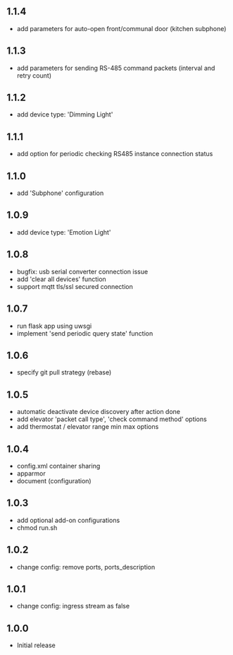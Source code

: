 ## 1.1.4

- add parameters for auto-open front/communal door (kitchen subphone)

## 1.1.3

- add parameters for sending RS-485 command packets (interval and retry count)

## 1.1.2

- add device type: 'Dimming Light' 

## 1.1.1

- add option for periodic checking RS485 instance connection status

## 1.1.0

- add 'Subphone' configuration

## 1.0.9

- add device type: 'Emotion Light' 

## 1.0.8

- bugfix: usb serial converter connection issue
- add 'clear all devices' function
- support mqtt tls/ssl secured connection

## 1.0.7

- run flask app using uwsgi
- implement 'send periodic query state' function

## 1.0.6

- specify git pull strategy (rebase)

## 1.0.5

- automatic deactivate device discovery after action done
- add elevator 'packet call type', 'check command method' options
- add thermostat / elevator range min max options

## 1.0.4

- config.xml container sharing
- apparmor
- document (configuration)

## 1.0.3

- add optional add-on configurations
- chmod run.sh 

## 1.0.2

- change config: remove ports, ports_description

## 1.0.1

- change config: ingress stream as false

## 1.0.0

- Initial release